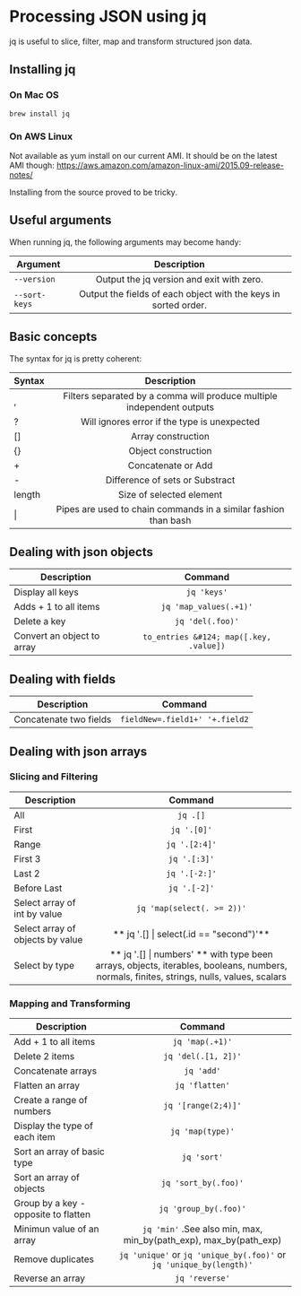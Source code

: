 # Processing JSON using jq

jq is useful to slice, filter, map and transform structured json data.

## Installing jq

### On Mac OS

`brew install jq`

### On AWS Linux

Not available as yum install on our current AMI. It should be on the latest AMI though: https://aws.amazon.com/amazon-linux-ami/2015.09-release-notes/

Installing from the source proved to be tricky.

## Useful arguments

When running jq, the following arguments may become handy:

| Argument        |  Description  |
| ----------------| :------------:|
| `--version`| Output the jq version and exit with zero. |
| `--sort-keys` | Output the fields of each object with the keys in sorted order.|

## Basic concepts

The syntax for jq is pretty coherent:

| Syntax  |  Description  |
| --------| :------------:|
| , | Filters separated by a comma will produce multiple independent outputs|
| ? | Will ignores error if the type is unexpected |
| [] | Array construction |
| {} | Object construction |
| + | Concatenate or Add |
| - | Difference of sets or Substract |
| length | Size of selected element |
| &#124; | Pipes are used to chain commands in a similar fashion than bash|


## Dealing with json objects

| Description | Command |
| ------------| :-----: |
| Display all keys | `jq 'keys'` |
| Adds + 1 to all items | `jq 'map_values(.+1)'` |
| Delete a key| `jq 'del(.foo)'` |
| Convert an object to array | `to_entries &#124; map([.key, .value])` |

## Dealing with fields

| Description | Command |
| ------------| :-----: |
| Concatenate two fields| `fieldNew=.field1+' '+.field2` |


## Dealing with json arrays

### Slicing and Filtering

| Description | Command |
| ------------| :-----: |
| All | `jq .[]` |
| First |	`jq '.[0]'` |
| Range | `jq '.[2:4]'` |
| First 3 | `jq '.[:3]'` |
| Last 2 | `jq '.[-2:]'` |
| Before Last | `jq '.[-2]'`|
| Select array of int by value | `jq 'map(select(. >= 2))'` |
| Select array of objects by value| ** jq '.[] &#124; select(.id == "second")'** |
| Select by type | ** jq '.[] &#124; numbers' ** with type been arrays, objects, iterables, booleans, numbers, normals, finites, strings, nulls, values, scalars |

### Mapping and Transforming

| Description | Command |
| ------------| :-----: |
| Add + 1 to all items | `jq 'map(.+1)'` |
| Delete 2 items| `jq 'del(.[1, 2])'` |
| Concatenate arrays | `jq 'add'` |
| Flatten an array | `jq 'flatten'` |
| Create a range of numbers | `jq '[range(2;4)]'` |
| Display the type of each item| `jq 'map(type)'` |
| Sort an array of basic type| `jq 'sort'` |
| Sort an array of objects | `jq 'sort_by(.foo)'` |
| Group by a key - opposite to flatten | `jq 'group_by(.foo)'` |
| Minimun value of an array| `jq 'min'` .See also  min, max, min_by(path_exp), max_by(path_exp) |
| Remove duplicates| `jq 'unique'` or `jq 'unique_by(.foo)'` or `jq 'unique_by(length)'` |
| Reverse an array | `jq 'reverse'` |